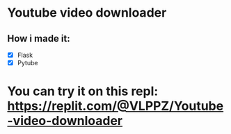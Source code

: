 # Youtube video downloader

## How i made it:
- [x] Flask
- [x] Pytube

# You can try it on this repl: https://replit.com/@VLPPZ/Youtube-video-downloader
